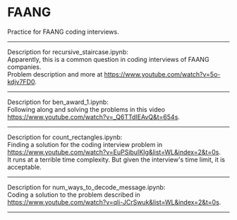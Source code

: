 # FAANG
Practice for FAANG coding interviews.  

-------------------------------------------------------------------------------------------------------------------------

Description for recursive_staircase.ipynb:  
Apparently, this is a common question in coding interviews of FAANG companies.  
Problem description and more at https://www.youtube.com/watch?v=5o-kdjv7FD0.

-------------------------------------------------------------------------------------------------------------------------

Description for ben_award_1.ipynb:    
Following along and solving the problems in this video https://www.youtube.com/watch?v=_Q6TTdIEAvQ&t=654s.

-------------------------------------------------------------------------------------------------------------------------

Description for count_rectangles.ipynb:  
Finding a solution for the coding interview problem in https://www.youtube.com/watch?v=EuPSibuIKIg&list=WL&index=2&t=0s.  
It runs at a terrible time complexity. But given the interview's time limit, it is acceptable.

-------------------------------------------------------------------------------------------------------------------------
Description for num_ways_to_decode_message.ipynb:  
Coding a solution to the problem described in https://www.youtube.com/watch?v=qli-JCrSwuk&list=WL&index=2&t=0s.

-------------------------------------------------------------------------------------------------------------------------
